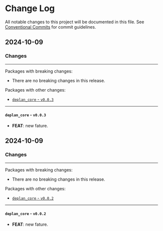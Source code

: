 # Change Log

All notable changes to this project will be documented in this file.
See [Conventional Commits](https://conventionalcommits.org) for commit guidelines.

## 2024-10-09

### Changes

---

Packages with breaking changes:

 - There are no breaking changes in this release.

Packages with other changes:

 - [`deplan_core` - `v0.0.3`](#deplan_core---v003)

---

#### `deplan_core` - `v0.0.3`

 - **FEAT**: new fature.


## 2024-10-09

### Changes

---

Packages with breaking changes:

 - There are no breaking changes in this release.

Packages with other changes:

 - [`deplan_core` - `v0.0.2`](#deplan_core---v002)

---

#### `deplan_core` - `v0.0.2`

 - **FEAT**: new fature.

